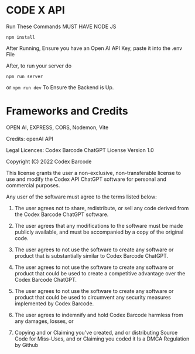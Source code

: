 # CODE X API

 Run These Commands 
 MUST HAVE NODE JS
 
`npm install`

After Running, Ensure you have an Open AI API Key, paste it into the .env File

After, to run your server do

`npm run server`

or `npm run dev` To Ensure the Backend is Up.


# Frameworks and Credits

OPEN AI, EXPRESS, CORS, Nodemon, Vite

Credits: openAI API

Legal Licences: 
Codex Barcode ChatGPT License
Version 1.0

Copyright (C) 2022 Codex Barcode

This license grants the user a non-exclusive, non-transferable license to use and modify the Codex API ChatGPT software for personal and commercial purposes.

Any user of the software must agree to the terms listed below:

1. The user agrees not to share, redistribute, or sell any code derived from the Codex Barcode ChatGPT software.

2. The user agrees that any modifications to the software must be made publicly available, and must be accompanied by a copy of the original code.

3. The user agrees to not use the software to create any software or product that is substantially similar to Codex Barcode ChatGPT.

4. The user agrees to not use the software to create any software or product that could be used to create a competitive advantage over the Codex Barcode ChatGPT.

5. The user agrees to not use the software to create any software or product that could be used to circumvent any security measures implemented by Codex Barcode.

6. The user agrees to indemnify and hold Codex Barcode harmless from any damages, losses, or

7. Copying and or Claiming you've created, and or distributing Source Code for Miss-Uses, and or Claiming you coded it Is a DMCA Regulation by Github
